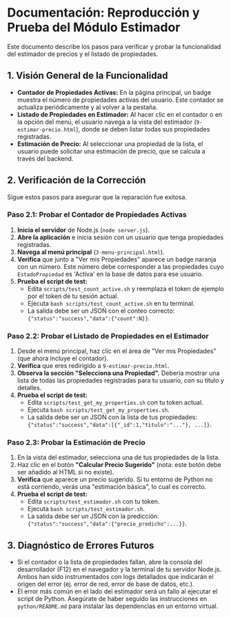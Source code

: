 # Documentación: Reproducción y Prueba del Módulo Estimador

Este documento describe los pasos para verificar y probar la funcionalidad del estimador de precios y el listado de propiedades.

## 1. Visión General de la Funcionalidad

- **Contador de Propiedades Activas:** En la página principal, un badge muestra el número de propiedades activas del usuario. Este contador se actualiza periódicamente y al volver a la pestaña.
- **Listado de Propiedades en Estimador:** Al hacer clic en el contador o en la opción del menú, el usuario navega a la vista del estimador (`9-estimar-precio.html`), donde se deben listar todas sus propiedades registradas.
- **Estimación de Precio:** Al seleccionar una propiedad de la lista, el usuario puede solicitar una estimación de precio, que se calcula a través del backend.

## 2. Verificación de la Corrección

Sigue estos pasos para asegurar que la reparación fue exitosa.

### Paso 2.1: Probar el Contador de Propiedades Activas

1.  **Inicia el servidor** de Node.js (`node server.js`).
2.  **Abre la aplicación** e inicia sesión con un usuario que tenga propiedades registradas.
3.  **Navega al menú principal** (`3-menu-principal.html`).
4.  **Verifica** que junto a "Ver mis Propiedades" aparece un badge naranja con un número. Este número debe corresponder a las propiedades cuyo `EstadoPropiedad` es 'Activa' en la base de datos para ese usuario.
5.  **Prueba el script de test:**
    - Edita `scripts/test_count_active.sh` y reemplaza el token de ejemplo por el token de tu sesión actual.
    - Ejecuta `bash scripts/test_count_active.sh` en tu terminal.
    - La salida debe ser un JSON con el conteo correcto: `{"status":"success","data":{"count":N}}`.

### Paso 2.2: Probar el Listado de Propiedades en el Estimador

1.  Desde el menú principal, haz clic en el área de "Ver mis Propiedades" (que ahora incluye el contador).
2.  **Verifica** que eres redirigido a `9-estimar-precio.html`.
3.  **Observa la sección "Selecciona una Propiedad".** Debería mostrar una lista de todas las propiedades registradas para tu usuario, con su título y detalles.
4.  **Prueba el script de test:**
    - Edita `scripts/test_get_my_properties.sh` con tu token actual.
    - Ejecuta `bash scripts/test_get_my_properties.sh`.
    - La salida debe ser un JSON con la lista de tus propiedades: `{"status":"success","data":[{"_id":1,"titulo":"..."}, ...]}`.

### Paso 2.3: Probar la Estimación de Precio

1.  En la vista del estimador, selecciona una de tus propiedades de la lista.
2.  Haz clic en el botón **"Calcular Precio Sugerido"** (nota: este botón debe ser añadido al HTML si no existe).
3.  **Verifica** que aparece un precio sugerido. Si tu entorno de Python no está corriendo, verás una "estimación básica", lo cual es correcto.
4.  **Prueba el script de test:**
    - Edita `scripts/test_estimador.sh` con tu token.
    - Ejecuta `bash scripts/test_estimador.sh`.
    - La salida debe ser un JSON con la predicción: `{"status":"success","data":{"precio_predicho":...}}`.

## 3. Diagnóstico de Errores Futuros

- Si el contador o la lista de propiedades fallan, abre la consola del desarrollador (F12) en el navegador y la terminal de tu servidor Node.js. Ambos han sido instrumentados con logs detallados que indicarán el origen del error (ej. error de red, error de base de datos, etc.).
- El error más común en el lado del estimador será un fallo al ejecutar el script de Python. Asegúrate de haber seguido las instrucciones en `python/README.md` para instalar las dependencias en un entorno virtual.
